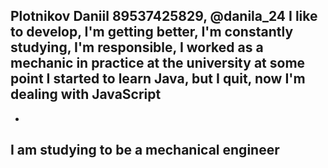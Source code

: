Plotnikov Daniil
89537425829, @danila_24
I like to develop, I'm getting better, I'm constantly studying, I'm responsible, I worked as a mechanic in practice at the university
at some point I started to learn Java, but I quit, now I'm dealing with JavaScript
-
-
I am studying to be a mechanical engineer
-

